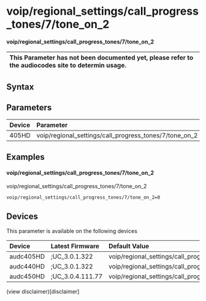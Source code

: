 ﻿---
description: voip/regional_settings/call_progress_tones/7/tone_on_2
search: false
---

# voip/regional_settings/call_progress_tones/7/tone_on_2

#### voip/regional_settings/call_progress_tones/7/tone_on_2


| This Parameter has not been documented yet, please refer to the audiocodes site to determin usage.  | 
| :--- |

## Syntax

## Parameters
|Device|Parameter|value|Description|
|:---|:---|:---|:---|
| 405HD | voip/regional_settings/call_progress_tones/7/tone_on_2 |  |  |

## Examples
#### voip/regional_settings/call_progress_tones/7/tone_on_2

voip/regional_settings/call_progress_tones/7/tone_on_2

```
voip/regional_settings/call_progress_tones/7/tone_on_2=0
```

## Devices
This parameter is available on the following devices

| Device | Latest Firmware | Default Value |
|:---|:---|:---|
| audc405HD | ;UC_3.0.1.322 | voip/regional_settings/call_progress_tones/7/tone_on_2=0 
| audc440HD | ;UC_3.0.1.322 | voip/regional_settings/call_progress_tones/7/tone_on_2=0 
| audc450HD | ;UC_3.0.4.111.77 | voip/regional_settings/call_progress_tones/7/tone_on_2=0 

(view disclaimer)[disclaimer]
